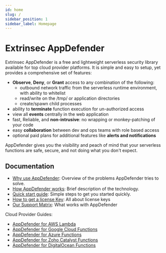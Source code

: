 ```yaml
---
id: home
slug: /
sidebar_position: 1
sidebar_label: Homepage
---
```


# Extrinsec AppDefender

Extrinsec AppDefender is a free and lightweight serverless security library available for top cloud provider platforms.  It is simple and easy to setup, yet provides a comprehensive set of features:

- **Observe**, **Deny**, or **Grant** access to any combination of the following:
  - outbound network traffic from the serverless runtime environment, with ability to whitelist
  - read/write on the /tmp/ or application directories
  - create/spawn child processes
- ability to **terminate** function execution for un-authorized access
- view all **events** centrally in the web application
- fast, Reliable, and **non-intrusive**: no wrapping or monkey-patching of your code
- easy **collaboration** between dev and ops teams with role based access
- optional paid plans for additional features like **alerts and notifications**

AppDefender gives you the visibility and peach of mind that your serverless functions are safe, secure, and not doing what you don't expect.

## Documentation

* [Why use AppDefender](./why-use-appdefender.md): Overview of the problems AppDefender tries to solve.
* [How AppDefender works](./how-appdefender-works.md): Brief description of the technology.
* [Quick start guide](./quick-start-guide.md): Simple steps to get you started quickly.
* [How to get a license Key](./how-to-get-a-license-key): All about license keys
* [Our Support Matrix](./support-matrix.md): What works with AppDefender

Cloud Provider Guides:
* [AppDefender for AWS Lambda](./aws/installation.md)
* [AppDefender for Google Cloud Functions](./gcloud/installation.md)
* [AppDefender for Azure Functions](./azure/installation.md)
* [AppDefender for Zoho Catalyst Functions](./zoho/installation.md)
* [AppDefender for DigitalOcean Functions](./digitalocean/installation.md)